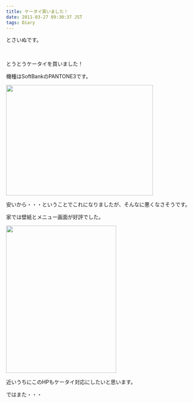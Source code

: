 ```yaml
---
title: ケータイ買いました！
date: 2011-03-27 09:30:37 JST
tags: Diary
---
```

<p>とさいぬです。</p>
<p>&nbsp;</p>
<p>とうとうケータイを買いました！</p>
<p>機種はSoftBankのPANTONE3です。</p>
<a href="https://picasaweb.google.com/lh/photo/eZ11g6rG5pETcjgglSECMQ?feat=embedwebsite"><img src="https://lh4.googleusercontent.com/_k8x9PZSlKHk/TY6DL4KKSyI/AAAAAAAAAh0/BshFeSk8y_g/s400/DSC03734.JPG" height="300" width="400" /></a>
<p>安いから・・・ということでこれになりましたが、そんなに悪くなさそうです。</p>
<p>家では壁紙とメニュー画面が好評でした。</p>
<a href="https://picasaweb.google.com/lh/photo/y4krs-NClh86BIXHAaR9WA?feat=embedwebsite"><img src="https://lh4.googleusercontent.com/_k8x9PZSlKHk/TY6DMHaNHNI/AAAAAAAAAh8/HkaqyZwpn3I/s400/DSC03735.JPG" height="400" width="300" /></a>
<p>近いうちにこのHPもケータイ対応にしたいと思います。</p>
<p>ではまた・・・</p>